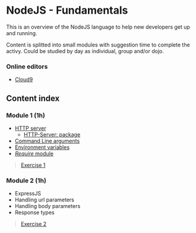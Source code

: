 # NodeJS - Fundamentals #

This is an overview of the NodeJS language to help new developers get up and running.

Content is splitted into small modules with suggestion time to complete the activy.
Could be studied by day as individual, group and/or dojo.

### Online editors ###

* [Cloud9](http://c9.io)

## Content index ##

### Module 1 (1h) ###
* [HTTP server](https://nodejs.org/en/docs/guides/anatomy-of-an-http-transaction/)
  * [HTTP-Server: package](https://www.npmjs.com/package/http-server)
* [Command Line arguments](https://nodejs.org/docs/latest/api/process.html#process_process_argv) 
* [Environment variables](https://nodejs.org/api/process.html#process_process_env)
* [_Require_ module](https://darrenderidder.github.io/talks/ModulePatterns/#/)

> [Exercise 1](./exercises/1.module.md)

### Module 2 (1h) ###
* ExpressJS
* Handling url parameters
* Handling body parameters
* Response types

> [Exercise 2](./exercises/2.module.md)
